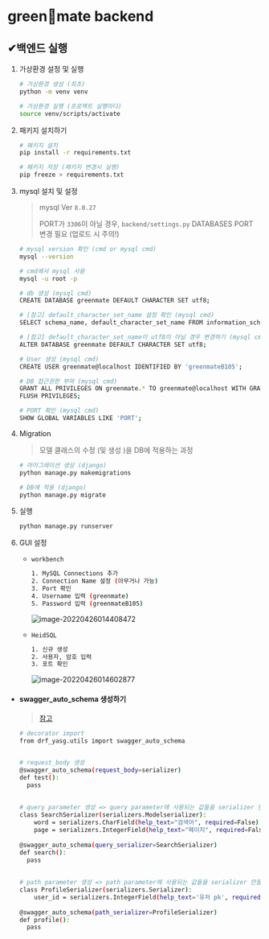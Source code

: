# green🌱mate backend

## ✔백엔드 실행

1. 가상환경 설정 및 실행

   ```bash
   # 가상환경 생성 (최초)
   python -m venv venv
   
   # 가상환경 실행 (프로젝트 실행마다)
   source venv/scripts/activate
   ```

   

2. 패키지 설치하기

   ```bash
   # 패키지 설치
   pip install -r requirements.txt
   
   # 패키지 저장 (패키지 변경시 실행)
   pip freeze > requirements.txt
   ```

   

3. mysql 설치 및 설정

   > mysql Ver `8.0.27`
   >
   > PORT가 `3306`이 아닐 경우, `backend/settings.py` DATABASES PORT 변경 필요 (업로드 시 주의!)

   ```bash
   # mysql version 확인 (cmd or mysql cmd)
   mysql --version
   
   # cmd에서 mysql 사용
   mysql -u root -p
   
   # db 생성 (mysql cmd)
   CREATE DATABASE greenmate DEFAULT CHARACTER SET utf8;
   
   # [참고] default_character_set_name 설정 확인 (mysql cmd)
   SELECT schema_name, default_character_set_name FROM information_schema.schemata;
   
   # [참고] default_character_set_name이 utf8이 아닐 경우 변경하기 (mysql cmd)
   ALTER DATABASE greenmate DEFAULT CHARACTER SET utf8;
   
   # User 생성 (mysql cmd)
   CREATE USER greenmate@localhost IDENTIFIED BY 'greenmateB105';
   
   # DB 접근권한 부여 (mysql cmd)
   GRANT ALL PRIVILEGES ON greenmate.* TO greenmate@localhost WITH GRANT OPTION;
   FLUSH PRIVILEGES;
   
   # PORT 확인 (mysql cmd)
   SHOW GLOBAL VARIABLES LIKE 'PORT';
   ```

   

4. Migration

   > 모델 클래스의 수정 (및 생성 )을 DB에 적용하는 과정

   ```bash
   # 마이그레이션 생성 (django)
   python manage.py makemigrations
   
   # DB에 적용 (django)
   python manage.py migrate
   ```

   

5. 실행

   ```bash
   python manage.py runserver
   ```

   

6. GUI 설정

   - `workbench`

     ```bash
     1. MySQL Connections 추가
     2. Connection Name 설정 (아무거나 가능)
     3. Port 확인
     4. Username 입력 (greenmate)
     5. Password 입력 (greenmateB105)
     ```

     ![image-20220426014408472](C:\Users\multicampus\Desktop\SSAFY\4.자율PJT\GreenMate\backend\README.assets\image-20220426014408472.png)

   - `HeidSQL`

     ```bash
     1. 신규 생성
     2. 사용자, 암호 입력
     3. 포트 확인
     ```

     ![image-20220426014602877](C:\Users\multicampus\Desktop\SSAFY\4.자율PJT\GreenMate\backend\README.assets\image-20220426014602877.png)





- #### swagger_auto_schema 생성하기

  > [참고](https://velog.io/@lu_at_log/drf-yasg-and-swagger)

  ```bash
  # decorator import
  from drf_yasg.utils import swagger_auto_schema
  
  
  # request_body 생성
  @swagger_auto_schema(request_body=serializer)
  def test():
  	pass
  	
  	
  # query parameter 생성 => query parameter에 사용되는 값들을 serializer 만들기
  class SearchSerializer(serializers.Modelserializer):
      word = serializers.CharField(help_text="검색어", required=False)
      page = serializers.IntegerField(help_text="페이지", required=False)
     
  @swagger_auto_schema(query_serializer=SearchSerializer)
  def search():
  	pass
  	
  	
  # path parameter 생성 => path parameter에 사용되는 값들을 serializer 만들기
  class ProfileSerializer(serializers.Serializer):
      user_id = serializers.IntegerField(help_text='유저 pk', required=True)
      
  @swagger_auto_schema(path_serializer=ProfileSerializer)
  def profile():
  	pass
  ```

  




